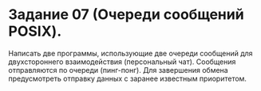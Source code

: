 # Задание 07 (Очереди сообщений POSIX).
Написать две программы, использующие две очереди сообщений для двухстороннего взаимодействия (персональный чат).
Сообщения отправляются по очереди (пинг-понг).
Для завершения обмена предусмотреть отправку данных с заранее известным приоритетом.